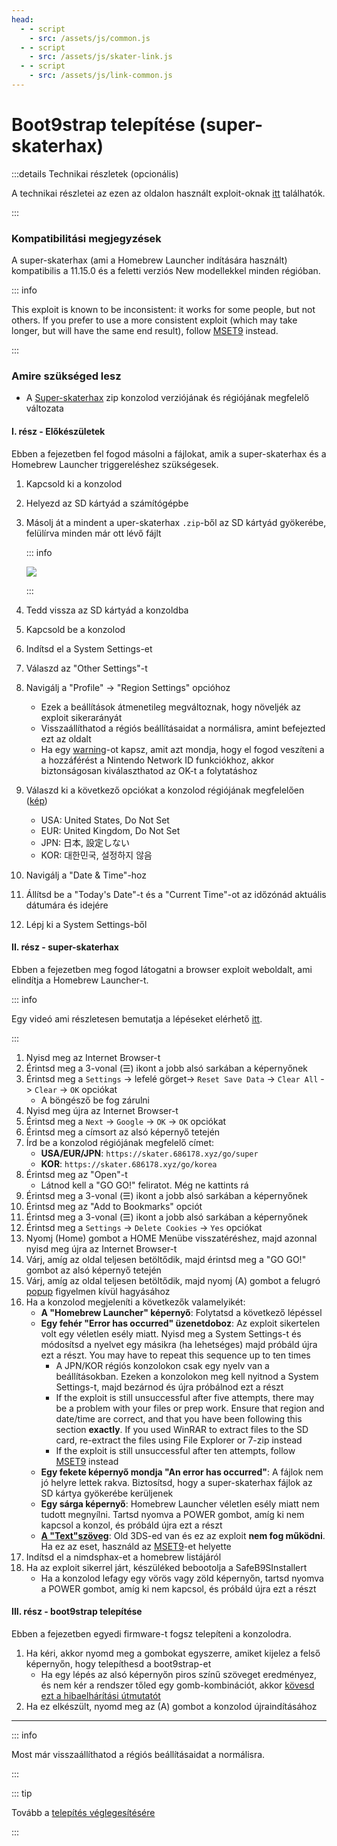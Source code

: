 ```yaml
---
head:
  - - script
    - src: /assets/js/common.js
  - - script
    - src: /assets/js/skater-link.js
  - - script
    - src: /assets/js/link-common.js
---
```


# Boot9strap telepítése (super-skaterhax)

:::details Technikai részletek (opcionális)

A technikai részletei az ezen az oldalon használt exploit-oknak [itt](https://github.com/zoogie/super-skaterhax) találhatók.

:::

### Kompatibilitási megjegyzések

A super-skaterhax (ami a Homebrew Launcher indítására használt) kompatibilis a 11.15.0 és a feletti verziós New modellekkel minden régióban.

::: info

This exploit is known to be inconsistent: it works for some people, but not others. If you prefer to use a more consistent exploit (which may take longer, but will have the same end result), follow [MSET9](installing-boot9strap-\(mset9\)) instead.

:::

### Amire szükséged lesz

- A [Super-skaterhax](https://skater.nintendohomebrew.com) zip konzolod verziójának és régiójának megfelelő változata

#### I. rész - Előkészületek

Ebben a fejezetben fel fogod másolni a fájlokat, amik a super-skaterhax és a Homebrew Launcher triggereléshez szükségesek.

1. Kapcsold ki a konzolod

2. Helyezd az SD kártyád a számítógépbe

3. Másolj át a mindent a uper-skaterhax `.zip`-ből az SD kártyád gyökerébe, felülírva minden már ott lévő fájlt

    ::: info

    ![](/images/screenshots/skaterhax/skater-root-layout.png)

    :::

4. Tedd vissza az SD kártyád a konzoldba

5. Kapcsold be a konzolod

6. Indítsd el a System Settings-et

7. Válaszd az "Other Settings"-t

8. Navigálj a "Profile" -> "Region Settings" opcióhoz
    - Ezek a beállítások átmenetileg megváltoznak, hogy növeljék az exploit sikerarányát
    - Visszaállíthatod a régiós beállításaidat a normálisra, amint befejezted ezt az oldalt
    - Ha egy [warning](/images/screenshots/skaterhax/country-change-notice.png)-ot kapsz, amit azt mondja, hogy el fogod veszíteni a a hozzáférést a Nintendo Network ID funkciókhoz, akkor biztonságosan kiválaszthatod az OK-t a folytatáshoz

9. Válaszd ki a következő opciókat a konzolod régiójának megfelelően ([kép](/images/screenshots/skaterhax/skater-lang.png))
    - USA: United States, Do Not Set
    - EUR: United Kingdom, Do Not Set
    - JPN: 日本, 設定しない
    - KOR: 대한민국, 설정하지 않음

10. Navigálj a "Date & Time"-hoz

11. Állítsd be a "Today's Date"-t és a "Current Time"-ot az időzónád aktuális dátumára és idejére

12. Lépj ki a System Settings-ből

#### II. rész - super-skaterhax

Ebben a fejezetben meg fogod látogatni a browser exploit weboldalt, ami elindítja a Homebrew Launcher-t.

::: info

Egy videó ami részletesen bemutatja a lépéseket elérhető [itt](https://www.youtube.com/watch?v=DEcZB72vJts).

:::

1. Nyisd meg az Internet Browser-t
2. Érintsd meg a 3-vonal (☰) ikont a jobb alsó sarkában a képernyőnek
3. Érintsd meg a `Settings` -> lefelé görget-> `Reset Save Data` -> `Clear All` -> `Clear` -> `OK` opciókat
    - A böngésző be fog zárulni
4. Nyisd meg újra az Internet Browser-t
5. Érintsd meg a `Next` -> `Google` -> `OK` -> `OK` opciókat
6. Érintsd meg a címsort az alsó képernyő tetején
7. Írd be a konzolod régiójának megfelelő címet:
    - **USA/EUR/JPN**: `https://skater.686178.xyz/go/super`
    - **KOR**: `https://skater.686178.xyz/go/korea`
8. Érintsd meg az "Open"-t
    - Látnod kell a "GO GO!" feliratot. Még ne kattints rá
9. Érintsd meg a 3-vonal (☰) ikont a jobb alsó sarkában a képernyőnek
10. Érintsd meg az "Add to Bookmarks" opciót
11. Érintsd meg a 3-vonal (☰) ikont a jobb alsó sarkában a képernyőnek
12. Érintsd meg a `Settings` -> `Delete Cookies` -> `Yes` opciókat
13. Nyomj (Home) gombot a HOME Menübe visszatéréshez, majd azonnal nyisd meg újra az Internet Browser-t
14. Várj, amíg az oldal teljesen betöltődik, majd érintsd meg a "GO GO!" gombot az alsó képernyő tetején
15. Várj, amíg az oldal teljesen betöltődik, majd nyomj (A) gombot a felugró [popup](/images/screenshots/skaterhax/skater-popup.png) figyelmen kívül hagyásához
16. Ha a konzolod megjeleníti a következők valamelyikét:
    - **A "Homebrew Launcher" képernyő**: Folytatsd a következő lépéssel
    - **Egy fehér "Error has occurred" üzenetdoboz**: Az exploit sikertelen volt egy véletlen esély miatt. Nyisd meg a System Settings-t és módosítsd a nyelvet egy másikra (ha lehetséges) majd próbáld újra ezt a részt. You may have to repeat this sequence up to ten times
        - A JPN/KOR régiós konzolokon csak egy nyelv van a beállításokban. Ezeken a konzolokon meg kell nyitnod a System Settings-t, majd bezárnod és újra próbálnod ezt a részt
        - If the exploit is still unsuccessful after five attempts, there may be a problem with your files or prep work. Ensure that region and date/time are correct, and that you have been following this section **exactly**. If you used WinRAR to extract files to the SD card, re-extract the files using File Explorer or 7-zip instead
        - If the exploit is still unsuccessful after ten attempts, follow [MSET9](installing-boot9strap-\(mset9\)) instead
    - **Egy fekete képernyő mondja "An error has occurred"**: A fájlok nem jó helyre lettek rakva. Biztosítsd, hogy a super-skaterhax fájlok az SD kártya gyökerébe kerüljenek
    - **Egy sárga képernyő**: Homebrew Launcher véletlen esély miatt nem tudott megnyílni. Tartsd nyomva a POWER gombot, amíg ki nem kapcsol a konzol, és próbáld újra ezt a részt
    - **[A "Text"szöveg](/images/screenshots/skaterhax/skater-old3ds.png)**: Old 3DS-ed van és ez az exploit **nem fog működni**. Ha ez az eset, használd az [MSET9](installing-boot9strap-\(mset9\))-et helyette
17. Indítsd el a nimdsphax-et a homebrew listájáról
18. Ha az exploit sikerrel járt, készüléked bebootolja a SafeB9SInstallert
    - Ha a konzolod lefagy egy vörös vagy zöld képernyőn, tartsd nyomva a POWER gombot, amíg ki nem kapcsol, és próbáld újra ezt a részt

#### III. rész - boot9strap telepítése

Ebben a fejezetben egyedi firmware-t fogsz telepíteni a konzolodra.

1. Ha kéri, akkor nyomd meg a gombokat egyszerre, amiket kijelez a felső képernyőn, hogy telepíthesd a boot9strap-et
    - Ha egy lépés az alsó képernyőn piros színű szöveget eredményez, és nem kér a rendszer tőled egy gomb-kombinációt, akkor [kövesd ezt a hibaelhárítási útmutatót](troubleshooting-super-skaterhax)
2. Ha ez elkészült, nyomd meg az (A) gombot a konzolod újraindításához

<!--@include: ./_include/configure-luma3ds.md -->

<!--@include: ./_include/luma3ds-installed-note.md -->

___

::: info

Most már visszaállíthatod a régiós beállításaidat a normálisra.

:::

::: tip

Tovább a [telepítés véglegesítésére](finalizing-setup)

:::
